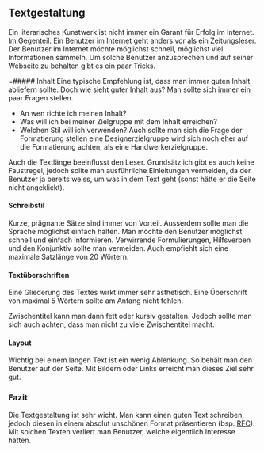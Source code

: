 ## Textgestaltung
Ein literarisches Kunstwerk ist nicht immer ein Garant für Erfolg im Internet. Im Gegenteil. Ein Benutzer im Internet geht anders vor als ein Zeitungsleser. Der Benutzer im Internet möchte möglichst schnell, möglichst viel Informationen sammeln. Um solche Benutzer anzusprechen und auf seiner Webseite zu behalten gibt es ein paar Tricks.


=##### Inhalt 
Eine typische Empfehlung ist, dass man immer guten Inhalt abliefern sollte. Doch wie sieht guter Inhalt aus? Man sollte sich immer ein paar Fragen stellen. 
  * An wen richte ich meinen Inhalt? 
  * Was will ich bei meiner Zielgruppe mit dem Inhalt erreichen? 
  * Welchen Stil will ich verwenden?
Auch sollte man sich die Frage der Formatierung stellen eine Designerzielgruppe wird sich noch eher auf die Formatierung achten, als eine Handwerkerzielgruppe.


Auch die Textlänge beeinflusst den Leser. Grundsätzlich gibt es auch keine Faustregel, jedoch sollte man ausführliche Einleitungen vermeiden, da der Benutzer ja bereits weiss, um was in dem Text geht (sonst hätte er die Seite nicht angeklickt).


#### Schreibstil
Kurze, prägnante Sätze sind immer von Vorteil. Ausserdem sollte man die Sprache möglichst einfach halten. Man möchte den Benutzer möglichst schnell und einfach informieren. Verwirrende Formulierungen, Hilfsverben und  den Konjunktiv sollte man vermeiden. Auch empfiehlt sich eine maximale Satzlänge von 20 Wörtern.


#### Textüberschriften
Eine Gliederung des Textes wirkt immer sehr ästhetisch. Eine Überschrift von maximal 5 Wörtern sollte am Anfang nicht fehlen.


Zwischentitel kann man dann fett oder kursiv gestalten. Jedoch sollte man sich auch achten, dass man nicht zu viele Zwischentitel macht.


#### Layout
Wichtig bei einem langen Text ist ein wenig Ablenkung. So behält man den Benutzer auf der Seite. Mit Bildern oder Links erreicht man dieses Ziel sehr gut.


### Fazit
Die Textgestaltung ist sehr wicht. Man kann einen guten Text schreiben, jedoch diesen in einem absolut unschönen Format präsentieren (bsp. [RFC](https://www.rfc-editor.org/rfc/rfc4356.txt)). Mit solchen Texten verliert man Benutzer, welche eigentlich Interesse hätten.